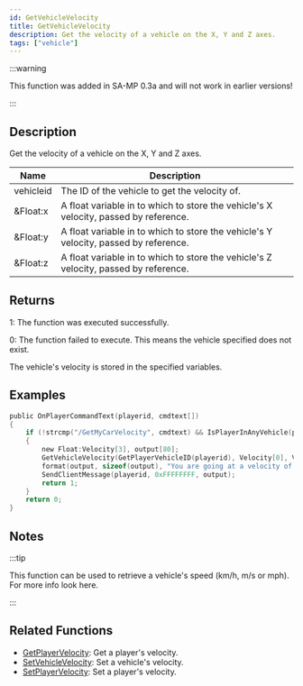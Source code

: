 ```yaml
---
id: GetVehicleVelocity
title: GetVehicleVelocity
description: Get the velocity of a vehicle on the X, Y and Z axes.
tags: ["vehicle"]
---
```


:::warning

This function was added in SA-MP 0.3a and will not work in earlier versions!

:::

## Description

Get the velocity of a vehicle on the X, Y and Z axes.

| Name      | Description                                                                          |
| --------- | ------------------------------------------------------------------------------------ |
| vehicleid | The ID of the vehicle to get the velocity of.                                        |
| &Float:x  | A float variable in to which to store the vehicle's X velocity, passed by reference. |
| &Float:y  | A float variable in to which to store the vehicle's Y velocity, passed by reference. |
| &Float:z  | A float variable in to which to store the vehicle's Z velocity, passed by reference. |

## Returns

1: The function was executed successfully.

0: The function failed to execute. This means the vehicle specified does not exist.

The vehicle's velocity is stored in the specified variables.

## Examples

```c
public OnPlayerCommandText(playerid, cmdtext[])
{
    if (!strcmp("/GetMyCarVelocity", cmdtext) && IsPlayerInAnyVehicle(playerid))
    {
        new Float:Velocity[3], output[80];
        GetVehicleVelocity(GetPlayerVehicleID(playerid), Velocity[0], Velocity[1], Velocity[2]);
        format(output, sizeof(output), "You are going at a velocity of X%f, Y%f, Z%f", Velocity[0], Velocity[1], Velocity[2]);
        SendClientMessage(playerid, 0xFFFFFFFF, output);
        return 1;
    }
    return 0;
}
```

## Notes

:::tip

This function can be used to retrieve a vehicle's speed (km/h, m/s or mph). For more info look here.

:::

## Related Functions

- [GetPlayerVelocity](GetPlayerVelocity.md): Get a player's velocity.
- [SetVehicleVelocity](SetVehicleVelocity.md): Set a vehicle's velocity.
- [SetPlayerVelocity](SetPlayerVelocity.md): Set a player's velocity.
